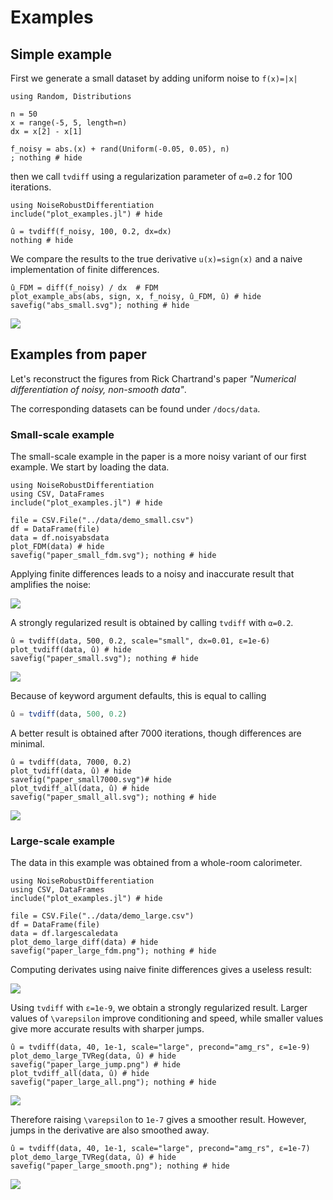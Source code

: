 # Examples

## Simple example

First we generate a small dataset by adding uniform noise to ``f(x)=|x|``

```@example abs_small
using Random, Distributions

n = 50 
x = range(-5, 5, length=n)
dx = x[2] - x[1]

f_noisy = abs.(x) + rand(Uniform(-0.05, 0.05), n)
; nothing # hide
```

then we call `tvdiff` using a regularization parameter of `α=0.2` for 100 iterations.

```@example abs_small
using NoiseRobustDifferentiation
include("plot_examples.jl") # hide

û = tvdiff(f_noisy, 100, 0.2, dx=dx)
nothing # hide
```

We compare the results to the true derivative ``u(x)=sign(x)`` and a naive implementation of finite differences.
```@example abs_small
û_FDM = diff(f_noisy) / dx  # FDM
plot_example_abs(abs, sign, x, f_noisy, û_FDM, û) # hide
savefig("abs_small.svg"); nothing # hide
```

![](abs_small.svg)

## Examples from paper
Let's reconstruct the figures from Rick Chartrand's paper *"Numerical differentiation of noisy, non-smooth data"*.

The corresponding datasets can be found under `/docs/data`.

### Small-scale example
The small-scale example in the paper is a more noisy variant of our first example. We start by loading the data.

```@example paper_small
using NoiseRobustDifferentiation
using CSV, DataFrames
include("plot_examples.jl") # hide

file = CSV.File("../data/demo_small.csv")
df = DataFrame(file)
data = df.noisyabsdata
plot_FDM(data) # hide
savefig("paper_small_fdm.svg"); nothing # hide
```

Applying finite differences leads to a noisy and inaccurate result that amplifies the noise:

![](paper_small_fdm.svg)

A strongly regularized result is obtained by calling `tvdiff` with `α=0.2`.

```@example paper_small
û = tvdiff(data, 500, 0.2, scale="small", dx=0.01, ε=1e-6)
plot_tvdiff(data, û) # hide
savefig("paper_small.svg"); nothing # hide
```

![](paper_small.svg)

Because of keyword argument defaults, this is equal to calling

```julia
û = tvdiff(data, 500, 0.2)
```

A better result is obtained after 7000 iterations, though differences are minimal.

```@example paper_small
û = tvdiff(data, 7000, 0.2)
plot_tvdiff(data, û) # hide
savefig("paper_small7000.svg")# hide
plot_tvdiff_all(data, û) # hide
savefig("paper_small_all.svg"); nothing # hide
```

![](paper_small7000.svg)

### Large-scale example

The data in this example was obtained from a whole-room calorimeter.

```@example paper_large
using NoiseRobustDifferentiation
using CSV, DataFrames
include("plot_examples.jl") # hide

file = CSV.File("../data/demo_large.csv")
df = DataFrame(file)
data = df.largescaledata
plot_demo_large_diff(data) # hide
savefig("paper_large_fdm.png"); nothing # hide
```

Computing derivates using naive finite differences gives a useless result:

![](paper_large_fdm.png)

Using `tvdiff` with `ε=1e-9`, we obtain a strongly regularized result. Larger values of ``\varepsilon`` improve conditioning and speed, while smaller values give more accurate results with sharper jumps.

```@example paper_large
û = tvdiff(data, 40, 1e-1, scale="large", precond="amg_rs", ε=1e-9)
plot_demo_large_TVReg(data, û) # hide
savefig("paper_large_jump.png") # hide
plot_tvdiff_all(data, û) # hide
savefig("paper_large_all.png"); nothing # hide
```

![](paper_large_jump.png)

Therefore raising ``\varepsilon`` to `1e-7` gives a smoother result. However, jumps in the derivative are also smoothed away.

```@example paper_large
û = tvdiff(data, 40, 1e-1, scale="large", precond="amg_rs", ε=1e-7)
plot_demo_large_TVReg(data, û) # hide
savefig("paper_large_smooth.png"); nothing # hide
```

![](paper_large_smooth.png)


